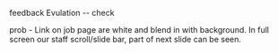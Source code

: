 feedback
Evulation -- check





prob -
Link on job page are white and blend in with background.
In full screen our staff scroll/slide bar, part of next slide can be seen.